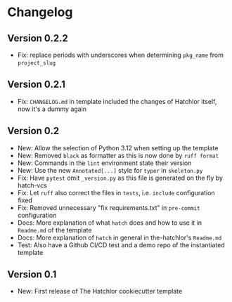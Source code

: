# Changelog

## Version 0.2.2

- Fix: replace periods with underscores when determining `pkg_name` from `project_slug`

## Version 0.2.1

- Fix: `CHANGELOG.md` in template included the changes of Hatchlor itself, now it's a dummy again

## Version 0.2

- New: Allow the selection of Python 3.12 when setting up the template
- New: Removed `black` as formatter as this is now done by `ruff format`
- New: Commands in the `lint` environment state their version
- New: Use the new `Annotated[...]` style for `typer` in `skeleton.py`
- Fix: Have `pytest` omit `_version.py` as this file is generated on the fly by hatch-vcs
- Fix: Let `ruff` also correct the files in `tests`, i.e. `include` configuration fixed
- Fix: Removed unnecessary "fix requirements.txt" in `pre-commit` configuration
- Docs: More explanation of what `hatch` does and how to use it in `Readme.md` of the template
- Docs: More explanation of `hatch` in general in the-hatchlor's `Readme.md`
- Test: Also have a Github CI/CD test and a demo repo of the instantiated template

## Version 0.1

- New: First release of The Hatchlor cookiecutter template
